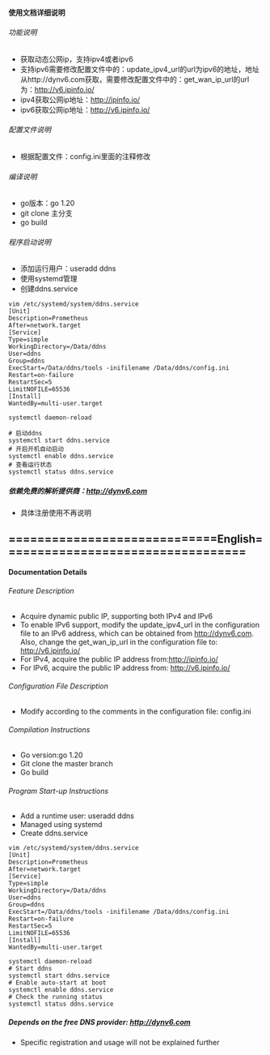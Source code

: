 #### 使用文档详细说明
###### 功能说明
- 获取动态公网ip，支持ipv4或者ipv6
- 支持ipv6需要修改配置文件中的：update_ipv4_url的url为ipv6的地址，地址从http://dynv6.com获取，需要修改配置文件中的：get_wan_ip_url的url为：http://v6.ipinfo.io/
- ipv4获取公网ip地址：http://ipinfo.io/
- ipv6获取公网ip地址：http://v6.ipinfo.io/
###### 配置文件说明

- 根据配置文件：config.ini里面的注释修改

###### 编译说明
- go版本：go 1.20
- git clone 主分支
- go build

###### 程序启动说明
- 添加运行用户：useradd ddns
- 使用systemd管理
- 创建ddns.service
```shell
vim /etc/systemd/system/ddns.service 
[Unit]
Description=Prometheus
After=network.target
[Service]
Type=simple
WorkingDirectory=/Data/ddns
User=ddns
Group=ddns
ExecStart=/Data/ddns/tools -inifilename /Data/ddns/config.ini
Restart=on-failure
RestartSec=5
LimitNOFILE=65536
[Install]
WantedBy=multi-user.target

systemctl daemon-reload

# 启动ddns
systemctl start ddns.service
# 开启开机自动启动
systemctl enable ddns.service
# 查看运行状态
systemctl status ddns.service
```

##### 依赖免费的解析提供商：http://dynv6.com
- 具体注册使用不再说明


## =============================English==================================


#### Documentation Details
###### Feature Description
- Acquire dynamic public IP, supporting both IPv4 and IPv6
- To enable IPv6 support, modify the update_ipv4_url in the configuration file to an IPv6 address, which can be obtained from http://dynv6.com. Also, change the get_wan_ip_url in the configuration file to: http://v6.ipinfo.io/
- For IPv4, acquire the public IP address from:http://ipinfo.io/
- For IPv6, acquire the public IP address from: http://v6.ipinfo.io/
###### Configuration File Description
- Modify according to the comments in the configuration file: config.ini

###### Compilation Instructions
- Go version:go 1.20
- Git clone the master branch
- Go build

###### Program Start-up Instructions
- Add a runtime user: useradd ddns
- Managed using systemd
- Create ddns.service
```shell
vim /etc/systemd/system/ddns.service 
[Unit]
Description=Prometheus
After=network.target
[Service]
Type=simple
WorkingDirectory=/Data/ddns
User=ddns
Group=ddns
ExecStart=/Data/ddns/tools -inifilename /Data/ddns/config.ini
Restart=on-failure
RestartSec=5
LimitNOFILE=65536
[Install]
WantedBy=multi-user.target

systemctl daemon-reload
# Start ddns
systemctl start ddns.service
# Enable auto-start at boot
systemctl enable ddns.service
# Check the running status
systemctl status ddns.service
```

##### Depends on the free DNS provider: http://dynv6.com
- Specific registration and usage will not be explained further